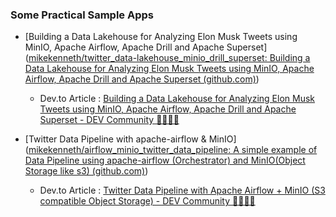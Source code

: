 ### Some Practical Sample Apps

- [Building a Data Lakehouse for Analyzing Elon Musk Tweets using MinIO, Apache Airflow, Apache Drill and Apache Superset]([mikekenneth/twitter_data-lakehouse_minio_drill_superset: Building a Data Lakehouse for Analyzing Elon Musk Tweets using MinIO, Apache Airflow, Apache Drill and Apache Superset (github.com)](https://github.com/mikekenneth/twitter_data-lakehouse_minio_drill_superset))
  - Dev.to Article : [Building a Data Lakehouse for Analyzing Elon Musk Tweets using MinIO, Apache Airflow, Apache Drill and Apache Superset - DEV Community 👩‍💻👨‍💻](https://dev.to/mikekenneth77/building-a-data-lakehouse-for-analyzing-elon-musk-tweets-using-minio-apache-airflow-apache-drill-and-apache-superset-2i3d)

- [Twitter Data Pipeline with apache-airflow & MinIO]([mikekenneth/airflow_minio_twitter_data_pipeline: A simple example of Data Pipeline using apache-airflow (Orchestrator) and MinIO(Object Storage like s3) (github.com)](https://github.com/mikekenneth/airflow_minio_twitter_data_pipeline))
  - Dev.to Article : [Twitter Data Pipeline with Apache Airflow + MinIO (S3 compatible Object Storage) - DEV Community 👩‍💻👨‍💻](https://dev.to/mikekenneth77/twitter-data-pipeline-with-apache-airflow-minio-s3-compatible-object-storage-2g4h)
